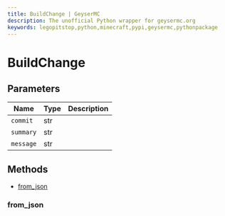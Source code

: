 ```yaml
---
title: BuildChange | GeyserMC
description: The unofficial Python wrapper for geysermc.org
keywords: legopitstop,python,minecraft,pypi,geysermc,pythonpackage
---
```


# BuildChange

## Parameters

| Name      | Type | Description |
| --------- | ---- | ----------- |
| `commit`  | str  |             |
| `summary` | str  |             |
| `message` | str  |             |

## Methods

- [from_json](#from_json)

### from_json
